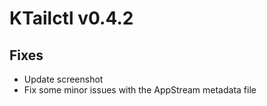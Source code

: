 # KTailctl v0.4.2

## Fixes

- Update screenshot
- Fix some minor issues with the AppStream metadata file
